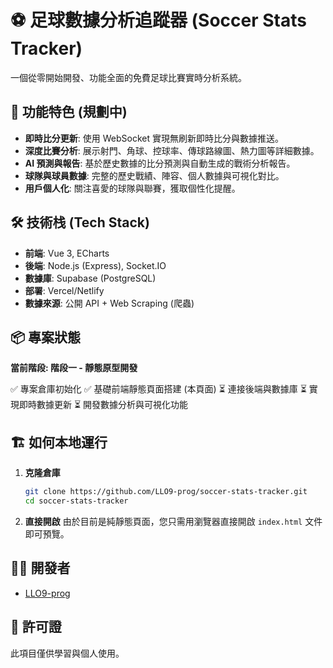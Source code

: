 # ⚽ 足球數據分析追蹤器 (Soccer Stats Tracker)

一個從零開始開發、功能全面的免費足球比賽實時分析系統。

## 🚀 功能特色 (規劃中)

- **即時比分更新**: 使用 WebSocket 實現無刷新即時比分與數據推送。
- **深度比賽分析**: 展示射門、角球、控球率、傳球路線圖、熱力圖等詳細數據。
- **AI 預測與報告**: 基於歷史數據的比分預測與自動生成的戰術分析報告。
- **球隊與球員數據**: 完整的歷史戰績、陣容、個人數據與可視化對比。
- **用戶個人化**: 關注喜愛的球隊與聯賽，獲取個性化提醒。

## 🛠 技術栈 (Tech Stack)

- **前端**: Vue 3, ECharts
- **後端**: Node.js (Express), Socket.IO
- **數據庫**: Supabase (PostgreSQL)
- **部署**: Vercel/Netlify
- **數據來源**: 公開 API + Web Scraping (爬蟲)

## 📦 專案狀態

**當前階段: 階段一 - 靜態原型開發**

✅ 專案倉庫初始化
✅ 基礎前端靜態頁面搭建 (本頁面)
⏳ 連接後端與數據庫
⏳ 實現即時數據更新
⏳ 開發數據分析與可視化功能

## 🏗 如何本地運行

1.  **克隆倉庫**
    ```bash
    git clone https://github.com/LLO9-prog/soccer-stats-tracker.git
    cd soccer-stats-tracker
    ```

2.  **直接開啟**
    由於目前是純靜態頁面，您只需用瀏覽器直接開啟 `index.html` 文件即可預覽。

## 👨‍💻 開發者

- [LLO9-prog](https://github.com/LLO9-prog)

## 📄 許可證

此項目僅供學習與個人使用。
